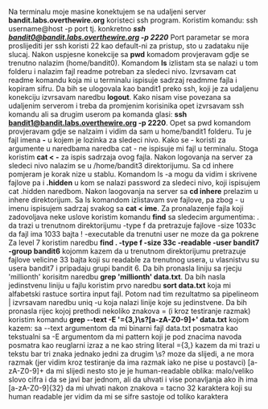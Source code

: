 Na terminalu moje masine konektujem se na udaljeni server **bandit.labs.overthewire.org** koristeci
ssh program. Koristim komandu:
ssh username@host -p port tj. konkretno **_ssh bandit0@bandit.labs.overthewire.org -p 2220_**
Port parametar se mora proslijediti jer ssh koristi 22 kao default-ni za pristup, sto u zadataku nije slucaj.
Nakon uspjesne konekcije sa **pwd** komadom provjeravam gdje se trenutno nalazim (home/bandit0).
Komandom **ls** izlistam sta se nalazi u tom folderu i nalazim fajl readme potreban za sledeci nivo.
Izvrsavam cat readme komandu koja mi u terminalu ispisuje sadrzaj readmme fajla i kopiram sifru.
Da bih se ulogovala kao bandit1 preko ssh, koji je za udaljenu konekciju izvrsavam naredbu **logout**.
Kako nisam vise povezana sa udaljenim serverom i treba da promjenim korisinika opet izvrsavam ssh komandu ali sa drugim
userom pa komanda glasi: **ssh bandit1@bandit.labs.overthewire.org -p 2220**.
Opet sa pwd komandom provjeravam gdje se nalzaim i vidim da sam u home/bandit1 folderu.
Tu je fajl imena **-** u kojem je lozinka za sledeci nivo. Kako se - koristi za argumente u naredbama naredba cat - ne 
ispisuje mi fajl u terminalu. Stoga koristim **cat < -** za ispis sadrzaja ovog fajla.
Nakon logovanja na server za sledeci nivo nalazim se u /home/bandit3 direktorijumu.
Sa cd inhere pomjeram je korak nize u stablu.
Komandom ls -a mogu da vidim i skrivene fajlove pa i **.hidden** u kom se nalazi password za sledeci nivo, koji ispisujem cat .hidden naredbom.
Nakon laogovanja na server sa **cd inhere** prelazim u inhere direktorijum. 
Sa ls komandom izlistavam sve fajlove, pa zbog - u imenu ispisujem sadrzaj svakog sa **cat < ime**.
Za pronalazenje fajla koji zadovoljava neke uslove koristim komandu **find** sa sledecim argumentima:
    . da trazi u trenutnom direktorijumu
    -type f da pretrazuje fajlove
    -size 1033c da fajl ima 1033 bajta
    ! -executable da trenutni user ne moze da ga pokrene
Za level 7 koristim naredbu **find . -type f -size 33c -readable -user bandit7 -group bandit6**
kojomm kazem da u trenutnom direktorijumu pretrazuje fajlove velicine 33 bajta koji su readable za trenutnog usera,  u vlasnistvu su usera bandit7 i pripadaju grupi bandit 6.
Da bih pronasla liniju sa rjecju 'millionth' korisitm naredbu **grep 'millionth' data.txt**.
Da bih nasla jedinstvenu liniju u fajlu koristim prvo naredbu **sort data.txt** koja mi alfabetski
rastuce sortira input fajl. Potom nad tim rezultatmo sa pipelineom | izvrsavam naredbu uniq -u koja nalazi linije koje su jedinstvene.
Da bih pronasla rijec kojoj prethodi nekoliko znakova = (i kroz testiranje razmak) koristim 
komandu **grep --text -E '={3,}\s?[a-zA-Z0-9]+' data.txt** kojom kazem:
    sa --text argumentom da mi binarni fajl data.txt posmatra kao tekstualni
    sa -E argumentom da mi pattern koji je pod znacima navoda posmatra kao 
    reuglarni izraz a ne kao string literal
    ={3,} kazem da mi trazi u tekstu bar tri znaka jednako jedni za drugim
    \s? moze da slijedi, a ne mora razmak (jer vidim kroz testiranje da ima razmak iako ne pise
    u postavci)
    [a-zA-Z0-9]+ da mi slijedi nesto sto je je human-readable oblika: malo/veliko slovo cifra
    i da se javi bar jednom, ali da uhvati i vise ponavljanja ako ih ima
    [a-zA-Z0-9]{32} da mi uhvati nakon znakova = tacno 32 karaktera koji su human readable
    jer vidim da mi se sifre sastoje od toliko karaktera




